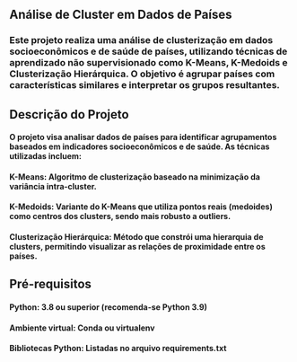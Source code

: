 ## Análise de Cluster em Dados de Países
### Este projeto realiza uma análise de clusterização em dados socioeconômicos e de saúde de países, utilizando técnicas de aprendizado não supervisionado como K-Means, K-Medoids e Clusterização Hierárquica. O objetivo é agrupar países com características similares e interpretar os grupos resultantes.

## Descrição do Projeto

#### O projeto visa analisar dados de países para identificar agrupamentos baseados em indicadores socioeconômicos e de saúde. As técnicas utilizadas incluem:
#### K-Means: Algoritmo de clusterização baseado na minimização da variância intra-cluster.
#### K-Medoids: Variante do K-Means que utiliza pontos reais (medoides) como centros dos clusters, sendo mais robusto a outliers.
#### Clusterização Hierárquica: Método que constrói uma hierarquia de clusters, permitindo visualizar as relações de proximidade entre os países.

## Pré-requisitos
#### Python: 3.8 ou superior (recomenda-se Python 3.9)
#### Ambiente virtual: Conda ou virtualenv
#### Bibliotecas Python: Listadas no arquivo requirements.txt
